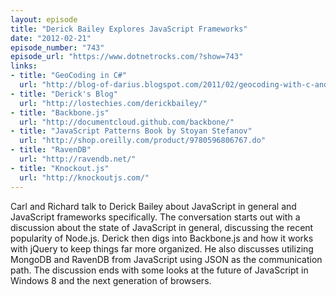 ```yaml
---
layout: episode
title: "Derick Bailey Explores JavaScript Frameworks"
date: "2012-02-21"
episode_number: "743"
episode_url: "https://www.dotnetrocks.com/?show=743"
links:
- title: "GeoCoding in C#"
  url: "http://blog-of-darius.blogspot.com/2011/02/geocoding-with-c-and-google-geocoding.html"
- title: "Derick's Blog"
  url: "http://lostechies.com/derickbailey/"
- title: "Backbone.js"
  url: "http://documentcloud.github.com/backbone/"
- title: "JavaScript Patterns Book by Stoyan Stefanov"
  url: "http://shop.oreilly.com/product/9780596806767.do"
- title: "RavenDB"
  url: "http://ravendb.net/"
- title: "Knockout.js"
  url: "http://knockoutjs.com/"
---
```


Carl and Richard talk to Derick Bailey about JavaScript in general and JavaScript frameworks specifically. The conversation starts out with a discussion about the state of JavaScript in general, discussing the recent popularity of Node.js. Derick then digs into Backbone.js and how it works with jQuery to keep things far more organized. He also discusses utilizing MongoDB and RavenDB from JavaScript using JSON as the communication path. The discussion ends with some looks at the future of JavaScript in Windows 8 and the next generation of browsers.
